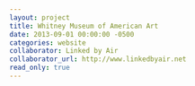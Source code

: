 ```yaml
---
layout: project
title: Whitney Museum of American Art
date: 2013-09-01 00:00:00 -0500
categories: website
collaborator: Linked by Air
collaborator_url: http://www.linkedbyair.net
read_only: true
---
```

